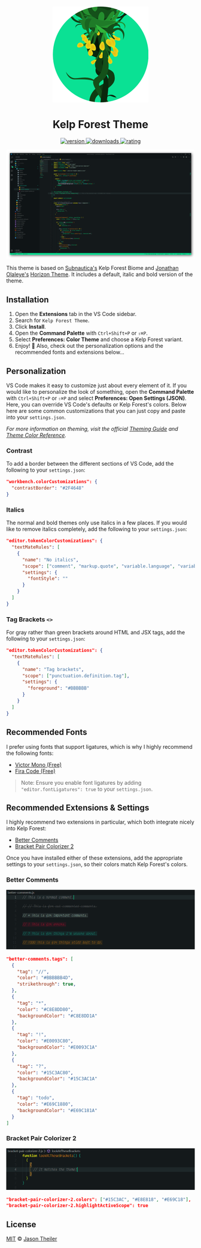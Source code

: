 <p align="center">
  <a href="https://marketplace.visualstudio.com/items?itemName=jasontheiler.kelp-forest-theme-vscode">
    <img src="https://github.com/jasontheiler/kelp-forest-theme-vscode/raw/master/images/logo.png" alt="Kelp Forest Theme" height="256px" />
  </a>
</p>

<h1 align="center">Kelp Forest Theme</h1>

<p align="center">
  <a href="https://marketplace.visualstudio.com/items?itemName=jasontheiler.kelp-forest-theme-vscode">
    <img src="https://img.shields.io/vscode-marketplace/v/jasontheiler.kelp-forest-theme-vscode.svg?style=for-the-badge&labelColor=14191B&color=0AE194" alt="version" />
  </a>
  <a href="https://marketplace.visualstudio.com/items?itemName=jasontheiler.kelp-forest-theme-vscode">
    <img src="https://img.shields.io/visual-studio-marketplace/d/jasontheiler.kelp-forest-theme-vscode.svg?style=for-the-badge&labelColor=14191B&color=0AE194" alt="downloads" />
  </a>
  <a href="https://marketplace.visualstudio.com/items?itemName=jasontheiler.kelp-forest-theme-vscode">
    <img src="https://img.shields.io/visual-studio-marketplace/stars/jasontheiler.kelp-forest-theme-vscode.svg?style=for-the-badge&labelColor=14191B&color=0AE194" alt="rating" />
  </a>
</p>

<img src="https://github.com/jasontheiler/kelp-forest-theme-vscode/raw/master/images/preview-main.png" alt="Kelp Forest Theme preview" />

This theme is based on [Subnautica's](https://unknownworlds.com/subnautica/) Kelp Forest Biome and [Jonathan Olaleye's](https://github.com/jolaleye) [Horizon Theme](https://marketplace.visualstudio.com/items?itemName=jolaleye.horizon-theme-vscode). It includes a default, italic and bold version of the theme.

## Installation

1. Open the **Extensions** tab in the VS Code sidebar.
2. Search for `Kelp Forest Theme`.
3. Click **Install**.
4. Open the **Command Palette** with `Ctrl+Shift+P` or `⇧⌘P`.
5. Select **Preferences: Color Theme** and choose a Kelp Forest variant.
6. Enjoy! 🌊 Also, check out the personalization options and the recommended fonts and extensions below...

## Personalization

VS Code makes it easy to customize just about every element of it. If you would like to personalize the look of something, open the **Command Palette** with `Ctrl+Shift+P` or `⇧⌘P` and select **Preferences: Open Settings (JSON)**. Here, you can override VS Code's defaults or Kelp Forest's colors. Below here are some common customizations that you can just copy and paste into your `settings.json`.

_For more information on theming, visit the official [Theming Guide](https://code.visualstudio.com/api/extension-capabilities/theming) and [Theme Color Reference](https://code.visualstudio.com/api/references/theme-color)._

### Contrast

To add a border between the different sections of VS Code, add the following to your `settings.json`:

```json
"workbench.colorCustomizations": {
  "contrastBorder": "#2F4648"
}
```

### Italics

The normal and bold themes only use italics in a few places. If you would like to remove italics completely, add the following to your `settings.json`:

```json
"editor.tokenColorCustomizations": {
  "textMateRules": [
    {
      "name": "No italics",
      "scope": ["comment", "markup.quote", "variable.language", "variable.parameter"],
      "settings": {
        "fontStyle": ""
      }
    }
  ]
}
```

### Tag Brackets `<>`

For gray rather than green brackets around HTML and JSX tags, add the following to your `settings.json`:

```json
"editor.tokenColorCustomizations": {
  "textMateRules": [
    {
      "name": "Tag brackets",
      "scope": ["punctuation.definition.tag"],
      "settings": {
        "foreground": "#BBBBBB"
      }
    }
  ]
}
```

## Recommended Fonts

I prefer using fonts that support ligatures, which is why I highly recommend the following fonts:

- <a href="https://github.com/rubjo/victor-mono">Victor Mono (Free)</a>
- <a href="https://github.com/tonsky/FiraCode">Fira Code (Free)</a>

> Note: Ensure you enable font ligatures by adding `"editor.fontLigatures": true` to your `settings.json`.

## Recommended Extensions & Settings

I highly recommend two extensions in particular, which both integrate nicely into Kelp Forest:

- <a href="https://marketplace.visualstudio.com/items?itemName=aaron-bond.better-comments">Better Comments</a>
- <a href="https://marketplace.visualstudio.com/items?itemName=CoenraadS.bracket-pair-colorizer-2">Bracket Pair Colorizer 2</a>

Once you have installed either of these extensions, add the appropriate settings to your `settings.json`, so their colors match Kelp Forest's colors.

### Better Comments

<img src="https://github.com/jasontheiler/kelp-forest-theme-vscode/raw/master/images/preview-better-comments.png" alt="Better Comments preview" />

```json
"better-comments.tags": [
  {
    "tag": "//",
    "color": "#BBBBBB4D",
    "strikethrough": true,
  },
  {
    "tag": "*",
    "color": "#C8E8DD80",
    "backgroundColor": "#C8E8DD1A"
  },
  {
    "tag": "!",
    "color": "#E0093C80",
    "backgroundColor": "#E0093C1A"
  },
  {
    "tag": "?",
    "color": "#15C3AC80",
    "backgroundColor": "#15C3AC1A"
  },
  {
    "tag": "todo",
    "color": "#E69C1880",
    "backgroundColor": "#E69C181A"
  }
]
```

### Bracket Pair Colorizer 2

<img src="https://github.com/jasontheiler/kelp-forest-theme-vscode/raw/master/images/preview-bracket-pair-colorizer-2.png" alt="Bracket Pair Colorizer 2 preview" />

```json
"bracket-pair-colorizer-2.colors": ["#15C3AC", "#E8E818", "#E69C18"],
"bracket-pair-colorizer-2.highlightActiveScope": true
```

## License

[MIT](https://github.com/jasontheiler/kelp-forest-theme-vscode/blob/master/LICENSE) © [Jason Theiler](https://github.com/JasonTheiler)
